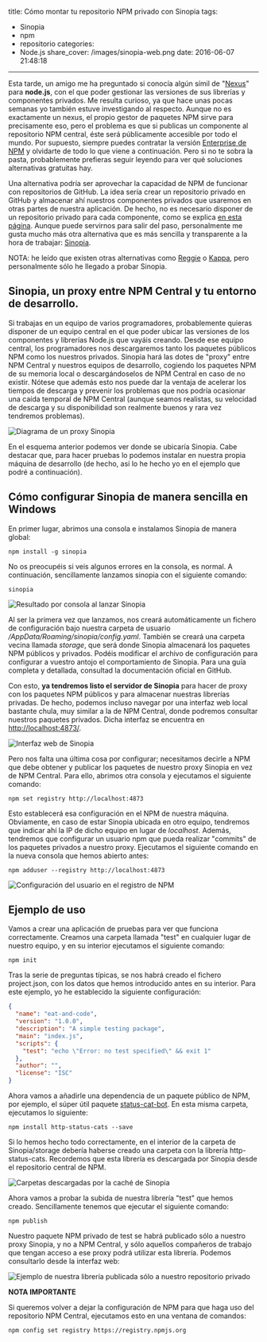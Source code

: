 title: Cómo montar tu repositorio NPM privado con Sinopia
tags:
  - Sinopia
  - npm
  - repositorio
categories:
  - Node.js
share_cover: /images/sinopia-web.png
date: 2016-06-07 21:48:18
---
Esta tarde, un amigo me ha preguntado si conocía algún símil de "[Nexus](http://www.sonatype.org/nexus/ "Página oficial de Nexus")" para **node.js**, con el que poder gestionar las versiones de sus librerías y componentes privados. Me resulta curioso, ya que hace unas pocas semanas yo también estuve investigando al respecto. Aunque no es exactamente un nexus, el propio gestor de paquetes NPM sirve para precisamente eso, pero el problema es que si publicas un componente al repositorio NPM central, éste será públicamente accesible por todo el mundo. Por supuesto, siempre puedes contratar la versión [Enterprise de NPM](https://www.npmjs.com/enterprise "Versión Enterprise de NPM") y olvidarte de todo lo que viene a continuación. Pero si no te sobra la pasta, probablemente prefieras seguir leyendo para ver qué soluciones alternativas gratuitas hay.

Una alternativa podría ser aprovechar la capacidad de NPM de funcionar con repositorios de GitHub. La idea sería crear un repositorio privado en GitHub y almacenar ahí nuestros componentes privados que usaremos en otras partes de nuestra aplicación. De hecho, no es necesario disponer de un repositorio privado para cada componente, como se explica [en esta página](http://www.zerothedragon.com/737/repositorio-con-multiples-paquetes-de-node/ "Zero the dragon"). Aunque puede servirnos para salir del paso, personalmente me gusta mucho más otra alternativa que es más sencilla y transparente a la hora de trabajar: [Sinopia](https://github.com/rlidwka/sinopia "Ver Sinopia en GitHub").

NOTA: he leído que existen otras alternativas como [Reggie](https://github.com/mbrevoort/node-reggie "Ver Reggie en GitHub") o [Kappa](https://github.com/krakenjs/kappa "Ver Kappa en GitHub"), pero personalmente sólo he llegado a probar Sinopia.

## Sinopia, un proxy entre NPM Central y tu entorno de desarrollo.

Si trabajas en un equipo de varios programadores, probablemente quieras disponer de un equipo central en el que poder ubicar las versiones de los componentes y librerías Node.js que vayáis creando. Desde ese equipo central, los programadores nos descargaremos tanto los paquetes públicos NPM como los nuestros privados. Sinopia hará las dotes de "proxy" entre NPM Central y nuestros equipos de desarrollo, cogiendo los paquetes NPM de su memoria local o descargándoselos de NPM Central en caso de no existir. Nótese que además esto nos puede dar la ventaja de acelerar los tiempos de descarga y prevenir los problemas que nos podría ocasionar una caída temporal de NPM Central (aunque seamos realistas, su velocidad de descarga y su disponibilidad son realmente buenos y rara vez tendremos problemas).

![Diagrama de un proxy Sinopia](/images/sinopia.png "Diagrama de un proxy Sinopia")

En el esquema anterior podemos ver donde se ubicaría Sinopia. Cabe destacar que, para hacer pruebas lo podemos instalar en nuestra propia máquina de desarrollo (de hecho, así lo he hecho yo en el ejemplo que podré a continuación).

## Cómo configurar Sinopia de manera sencilla en Windows

En primer lugar, abrimos una consola e instalamos Sinopia de manera global:
```
npm install -g sinopia
```
No os preocupéis si veis algunos errores en la consola, es normal.
A continuación, sencillamente lanzamos sinopia con el siguiente comando:
```
sinopia
```

![Resultado por consola al lanzar Sinopia](/images/sinopia-cmd.png "Resultado por consola al lanzar Sinopia")

Al ser la primera vez que lanzamos, nos creará automáticamente un fichero de configuración bajo nuestra carpeta de usuario */AppData/Roaming/sinopia/config.yaml*. También se creará una carpeta vecina llamada *storage*, que será donde Sinopia almacenará los paquetes NPM públicos y privados. Podéis modificar el archivo de configuración para configurar a vuestro antojo el comportamiento de Sinopia. Para una guía completa y detallada, consultad la documentación oficial en GitHub.

Con esto, **ya tendremos listo el servidor de Sinopia** para hacer de proxy con los paquetes NPM públicos y para almacenar nuestras librerías privadas. De hecho, podemos incluso navegar por una interfaz web local bastante chula, muy similar a la de NPM Central, donde podremos consultar nuestros paquetes privados. Dicha interfaz se encuentra en [http://localhost:4873/](http://localhost:4873/).

![Interfaz web de Sinopia](/images/sinopia-web.png "Interfaz web de Sinopia")

Pero nos falta una última cosa por configurar; necesitamos decirle a NPM que debe obtener y publicar los paquetes de nuestro proxy Sinopia en vez de NPM Central. Para ello, abrimos otra consola y ejecutamos el siguiente comando:
```
npm set registry http://localhost:4873
```
Esto establecerá esa configuración en el NPM de nuestra máquina. Obviamente, en caso de estar Sinopia ubicada en otro equipo, tendremos que indicar ahí la IP de dicho equipo en lugar de *localhost*. Además, tendremos que configurar un usuario npm que pueda realizar "commits" de los paquetes privados a nuestro proxy. Ejecutamos el siguiente comando en la nueva consola que hemos abierto antes:
```
npm adduser --registry http://localhost:4873
```
![Configuración del usuario en el registro de NPM](/images/sinopia-user.png "Configuración del usuario en el registro de NPM")

## Ejemplo de uso

Vamos a crear una aplicación de pruebas para ver que funciona correctamente. Creamos una carpeta llamada "test" en cualquier lugar de nuestro equipo, y en su interior ejecutamos el siguiente comando:
```
npm init
```
Tras la serie de preguntas típicas, se nos habrá creado el fichero project.json, con los datos que hemos introducido antes en su interior. Para este ejemplo, yo he establecido la siguiente configuración:
```json
{
  "name": "eat-and-code",
  "version": "1.0.0",
  "description": "A simple testing package",
  "main": "index.js",
  "scripts": {
    "test": "echo \"Error: no test specified\" && exit 1"
  },
  "author": "",
  "license": "ISC"
}
```
Ahora vamos a añadirle una dependencia de un paquete público de NPM, por ejemplo, el súper útil paquete [status-cat-bot](https://www.npmjs.com/package/status-cat-bot "Ver status-cat-bot"). En esta misma carpeta, ejecutamos lo siguiente:
```
npm install http-status-cats --save
```
Si lo hemos hecho todo correctamente, en el interior de la carpeta de Sinopia/storage debería haberse creado una carpeta con la librería http-status-cats. Recordemos que esta librería es descargada por Sinopia desde el repositorio central de NPM.

![Carpetas descargadas por la caché de Sinopia](/images/sinopia-cache.png "Visualización de las carpetas descargadas por la caché de Sinopia")

Ahora vamos a probar la subida de nuestra librería "test" que hemos creado. Sencillamente tenemos que ejecutar el siguiente comando:
```
npm publish
```
Nuestro paquete NPM privado de test se habrá publicado sólo a nuestro proxy Sinopia, y no a NPM Central, y sólo aquellos compañeros de trabajo que tengan acceso a ese proxy podrá utilizar esta librería. Podemos consultarlo desde la interfaz web:

![Ejemplo de nuestra librería publicada sólo a nuestro repositorio privado](/images/sinopia-web-example.png "Ejemplo de nuestra librería publicada sólo a nuestro repositorio privado")

**NOTA IMPORTANTE**

Si queremos volver a dejar la configuración de NPM para que haga uso del repositorio NPM Central, ejecutamos esto en una ventana de comandos:
```
npm config set registry https://registry.npmjs.org
```
